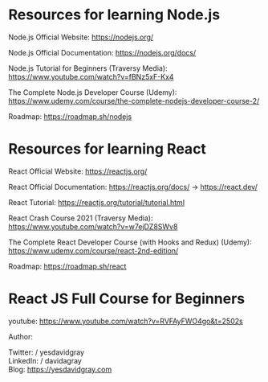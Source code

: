 # Resources for learning Node.js

Node.js Official Website: https://nodejs.org/

Node.js Official Documentation: https://nodejs.org/docs/

Node.js Tutorial for Beginners (Traversy Media): https://www.youtube.com/watch?v=fBNz5xF-Kx4

The Complete Node.js Developer Course (Udemy): https://www.udemy.com/course/the-complete-nodejs-developer-course-2/

Roadmap: https://roadmap.sh/nodejs

# Resources for learning React

React Official Website: https://reactjs.org/

React Official Documentation: https://reactjs.org/docs/   ->    https://react.dev/

React Tutorial: https://reactjs.org/tutorial/tutorial.html

React Crash Course 2021 (Traversy Media): https://www.youtube.com/watch?v=w7ejDZ8SWv8

The Complete React Developer Course (with Hooks and Redux) (Udemy): https://www.udemy.com/course/react-2nd-edition/

Roadmap: https://roadmap.sh/react

# React JS Full Course for Beginners

youtube: https://www.youtube.com/watch?v=RVFAyFWO4go&t=2502s

Author:

  Twitter:  / yesdavidgray  
  LinkedIn: / davidagray  
  Blog:     https://yesdavidgray.com
  



